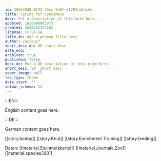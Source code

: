 ```yaml
---
id: 185638d0-8242-49cc-9a0f-e1294cbb4ceb
title: Caring for Specimens
desc: Put a description of this note here...
updated: 1620990083973
created: 1619521374181
license: CC BY-SA
title_de: Add a german title here
author: various?
short_desc_de: DE short desc
date_end: ''
archived: true
published: false
desc_de: Put a DE description of this note here...
short_desc: EN  short desc
cover_image: null
tao_type: theme
date_start: ''
colour_scheme: 12
---
```


:::EN:::

English content goes here.

:::DE:::

German content goes here.

[[story.bobby]]
[[story.Knut]]
[[story.Enrichment Training]]
[[story.feeding]]

Daten:
[[material.Steinmetzkartei]]
[[material.Journale Zoo]]
[[material.species360]]
